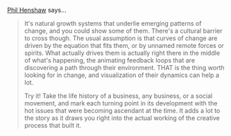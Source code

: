 <a href="http://www.synapse9.com/drwork.htm" rel="nofollow noopener" target="_blank">Phil Henshaw</a> says…
>	It's natural growth systems that underlie emerging patterns of change, and you could show some of them.  There's a cultural barrier to cross though.   The usual assumption is that curves of change are driven by the equation that fits them, or by unnamed remote forces or spirits.  What actually drives them is actually right there in the middle of what's happening, the animating feedback loops that are discovering a path through their environment.  THAT is the thing worth looking for in change, and visualization of their dynamics can help a lot.   
>	
>	Try it!   Take the life history of a business, any business, or a social movement, and mark each turning point in its development with the hot issues that were becoming ascendant at the time.  It adds a lot to the story as it draws you right into the actual working of the creative process that built it.
>
